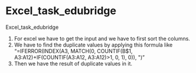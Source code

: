 # Excel_task_edubridge
Excel_task_edubridge
1.	For excel we have to get the input and we have to first sort the columns.
2.	We have to find the duplicate values by applying this formula like “=IFERROR(INDEX(A3, MATCH(0, COUNTIF(B$1, A3:A12)+IF(COUNTIF(A3:A12, A3:A12)>1, 0, 1), 0)), ")” 
3.	Then we have the result of duplicate values in it.
